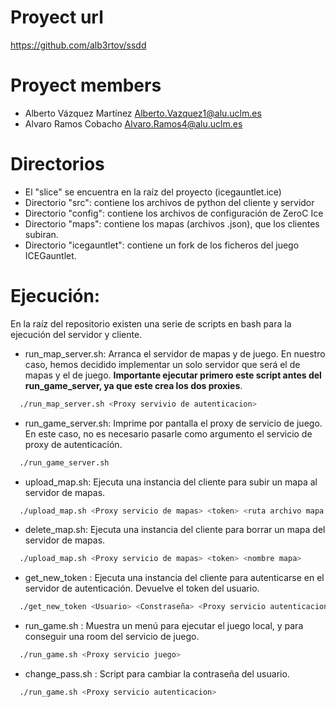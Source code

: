 # Proyect url 
https://github.com/alb3rtov/ssdd

# Proyect members
- Alberto Vázquez Martínez <Alberto.Vazquez1@alu.uclm.es>
- Alvaro Ramos Cobacho <Alvaro.Ramos4@alu.uclm.es>

# Directorios
- El "slice" se encuentra en la raíz del proyecto (icegauntlet.ice)
- Directorio "src": contiene los archivos de python del cliente y servidor
- Directorio "config": contiene los archivos de configuración de ZeroC Ice
- Directorio "maps": contiene los mapas (archivos .json), que los clientes subiran.
- Directorio "icegauntlet": contiene un fork de los ficheros del juego ICEGauntlet.

# Ejecución:
En la raíz del repositorio existen una serie de scripts en bash para la ejecución del servidor y cliente.
- run_map_server.sh: Arranca el servidor de mapas y de juego. En nuestro caso, hemos decidido implementar un solo servidor que será el de mapas y el de juego. **Importante ejecutar primero este script antes del run_game_server, ya que este crea los dos proxies**.<br>
```bash
  ./run_map_server.sh <Proxy servivio de autenticacion>
```
- run_game_server.sh: Imprime por pantalla el proxy de servicio de juego. En este caso, no es necesario pasarle como argumento el servicio de proxy de autenticación.
```bash
  ./run_game_server.sh
```
- upload_map.sh: Ejecuta una instancia del cliente para subir un mapa al servidor de mapas.
```bash
  ./upload_map.sh <Proxy servicio de mapas> <token> <ruta archivo mapa (.JSON)>
```
- delete_map.sh: Ejecuta una instancia del cliente para borrar un mapa del servidor de mapas.
```bash
  ./upload_map.sh <Proxy servicio de mapas> <token> <nombre mapa>
```
- get_new_token : Ejecuta una instancia del cliente para autenticarse en el servidor de autenticación. Devuelve el token del usuario.
```bash
  ./get_new_token <Usuario> <Constraseña> <Proxy servicio autenticacion>
```
- run_game.sh : Muestra un menú para ejecutar el juego local, y para conseguir una room del servicio de juego.
```bash
  ./run_game.sh <Proxy servicio juego>
```
- change_pass.sh : Script para cambiar la contraseña del usuario.
```bash
  ./run_game.sh <Proxy servicio autenticacion>
```

   <!-- ### Ejemplo método getRoom
   El método getRoom elige un mapa aleatorio. Muestra por pantalla los mapas disponibles localmente.
   ![Alt Text](https://i.imgur.com/93l7eN8.gif) -->
